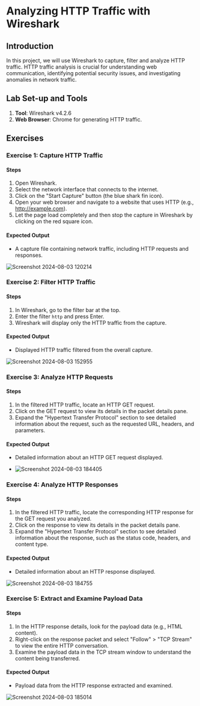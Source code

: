# Analyzing HTTP Traffic with Wireshark

## Introduction

In this project, we will use Wireshark to capture, filter and analyze HTTP traffic. HTTP traffic analysis is crucial for understanding web communication, identifying potential security issues, and investigating anomalies in network traffic.

## Lab Set-up and Tools

1. **Tool**: Wireshark v4.2.6
2. **Web Browser**: Chrome for generating HTTP traffic.

## Exercises

### Exercise 1: Capture HTTP Traffic

#### Steps

1. Open Wireshark.
2. Select the network interface that connects to the internet.
3. Click on the "Start Capture" button (the blue shark fin icon).
4. Open your web browser and navigate to a website that uses HTTP (e.g., http://example.com).
5. Let the page load completely and then stop the capture in Wireshark by clicking on the red square icon.

#### Expected Output

- A capture file containing network traffic, including HTTP requests and responses.

![Screenshot 2024-08-03 120214](https://github.com/user-attachments/assets/dbfff9f7-992d-40eb-a93e-ec482f1a38f3)


### Exercise 2: Filter HTTP Traffic

#### Steps

1. In Wireshark, go to the filter bar at the top.
2. Enter the filter `http` and press Enter.
3. Wireshark will display only the HTTP traffic from the capture.

#### Expected Output

- Displayed HTTP traffic filtered from the overall capture.

![Screenshot 2024-08-03 152955](https://github.com/user-attachments/assets/d740c807-e6ea-45e5-b439-e416912cd872)

### Exercise 3: Analyze HTTP Requests

#### Steps

1. In the filtered HTTP traffic, locate an HTTP GET request.
2. Click on the GET request to view its details in the packet details pane.
3. Expand the "Hypertext Transfer Protocol" section to see detailed information about the request, such as the requested URL, headers, and parameters.

#### Expected Output

- Detailed information about an HTTP GET request displayed.

- ![Screenshot 2024-08-03 184405](https://github.com/user-attachments/assets/d32473dd-f07a-42d3-b721-e169cbbff1b3)

### Exercise 4: Analyze HTTP Responses

#### Steps

1. In the filtered HTTP traffic, locate the corresponding HTTP response for the GET request you analyzed.
2. Click on the response to view its details in the packet details pane.
3. Expand the "Hypertext Transfer Protocol" section to see detailed information about the response, such as the status code, headers, and content type.

#### Expected Output

- Detailed information about an HTTP response displayed.
  
![Screenshot 2024-08-03 184755](https://github.com/user-attachments/assets/432ea11c-7501-4813-b720-af413feaff96)

### Exercise 5: Extract and Examine Payload Data

#### Steps

1. In the HTTP response details, look for the payload data (e.g., HTML content).
2. Right-click on the response packet and select "Follow" > "TCP Stream" to view the entire HTTP conversation.
3. Examine the payload data in the TCP stream window to understand the content being transferred.

#### Expected Output

- Payload data from the HTTP response extracted and examined.

![Screenshot 2024-08-03 185014](https://github.com/user-attachments/assets/539afa33-82e1-4508-9ed5-7e3fc1d881df)
